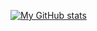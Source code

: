 [![My GitHub stats](https://github-readme-stats.vercel.app/api?username=ashishpurohit30)](https://github.com/ashishpurohit30/github-readme-stats)
<!--
**ashishpurohit30/ashishpurohit30** is a ✨ _special_ ✨ repository because its `README.md` (this file) appears on your GitHub profile.

Here are some ideas to get you started:

- 🔭 I’m currently working on ...
- 🌱 I’m currently learning ...
- 👯 I’m looking to collaborate on ...
- 🤔 I’m looking for help with ...
- 💬 Ask me about ...
- 📫 How to reach me: ...
- 😄 Pronouns: ...
- ⚡ Fun fact: ...
-->
